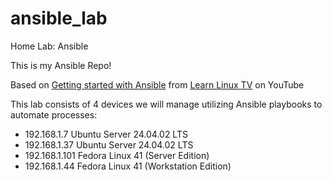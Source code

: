 # ansible_lab
Home Lab: Ansible  

This is my Ansible Repo!

Based on [Getting started with Ansible](https://www.youtube.com/playlist?list=PLT98CRl2KxKEUHie1m24-wkyHpEsa4Y70) from [Learn Linux TV](https://www.youtube.com/@LearnLinuxTV) on YouTube

This lab consists of 4 devices we will manage utilizing Ansible playbooks to automate processes:

- 192.168.1.7 Ubuntu Server 24.04.02 LTS
- 192.168.1.37 Ubuntu Server 24.04.02 LTS
- 192.168.1.101 Fedora Linux 41 (Server Edition)
- 192.168.1.44 Fedora Linux 41 (Workstation Edition)

